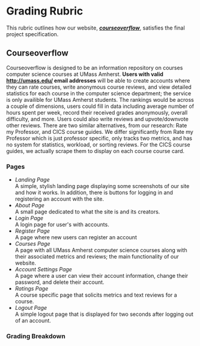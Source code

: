 # Grading Rubric
This rubric outlines how our website, [***courseoverflow***](https://courseoverflow.herokuapp.com/), satisfies the final project specification.

## Courseoverflow

Courseoverflow is designed to be an information repository on courses computer science courses at UMass Amherst. **Users with valid http://umass.edu/ email addresses** will be able to create accounts where they can rate courses, write anonymous course reviews, and view detailed statistics for each course in the computer science department; the service is only availible for UMass Amherst students. The rankings would be across a couple of dimensions, users could fill in data including average number of hours spent per week, record their received grades anonymously, overall difficulty, and more. Users could also write reviews and upvote/downvote other reviews. There are two similar alternatives, from our research: Rate my Professor, and CICS course guides. We differ significantly from Rate my Professor which is just professor specific, only tracks two metrics, and has no system for statistics, workload, or sorting reviews. For the CICS course guides, we actually scrape them to display on each course course card.

### Pages
- *Landing Page*<br> A simple, stylish landing page displaying some screenshots of our site and how it works. In addition, there is buttons for logging in and registering an account with the site.  
- *About Page*<br> A small page dedicated to what the site is and its creators. 
- *Login Page*<br> A login page for user's with accounts.
- *Register Page*<br> A page where new users can register an account
- *Courses Page*<br> A page with all UMass Amherst computer science courses along with their associated metrics and reviews; the main functionality of our website. 
- *Account Settings Page*<br> A page where a user can view their account information, change their password, and delete their account. 
- *Ratings Page*<br> A course specific page that solicits metrics and text reviews for a course.
- *Logout Page*<br> A simple logout page that is displayed for two seconds after logging out of an account.


### Grading Breakdown


